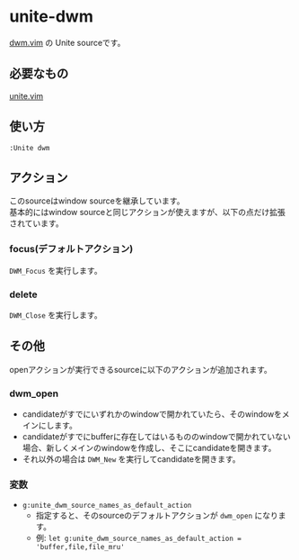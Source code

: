 unite-dwm
=========

[dwm.vim](https://github.com/spolu/dwm.vim) の Unite sourceです。

## 必要なもの

[unite.vim](https://github.com/Shougo/unite.vim)

## 使い方

`:Unite dwm`

## アクション

このsourceはwindow sourceを継承しています。  
基本的にはwindow sourceと同じアクションが使えますが、以下の点だけ拡張されています。

### focus(デフォルトアクション)

`DWM_Focus` を実行します。

### delete

`DWM_Close` を実行します。

## その他

openアクションが実行できるsourceに以下のアクションが追加されます。

### dwm_open

  - candidateがすでにいずれかのwindowで開かれていたら、そのwindowをメインにします。
  - candidateがすでにbufferに存在してはいるもののwindowで開かれていない場合、新しくメインのwindowを作成し、そこにcandidateを開きます。
  - それ以外の場合は `DWM_New` を実行してcandidateを開きます。

### 変数

  - `g:unite_dwm_source_names_as_default_action`
    - 指定すると、そのsourceのデフォルトアクションが `dwm_open` になります。
    - 例: `let g:unite_dwm_source_names_as_default_action = 'buffer,file,file_mru'`
